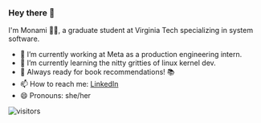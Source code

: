 ### Hey there 👋

I'm Monami 👩‍💻, a graduate student at Virginia Tech specializing in system software.

- 🔭 I’m currently working at Meta as a production engineering intern.
- 🌱 I’m currently learning the nitty gritties of linux kernel dev.
- 💬 Always ready for book recommendations! 📚
- 📫 How to reach me: [LinkedIn](https://www.linkedin.com/in/monamidg/)
- 😄 Pronouns: she/her


![visitors](https://visitor-badge.laobi.icu/badge?page_id=imanom.imanom)

